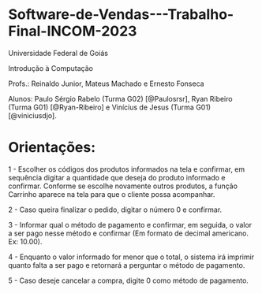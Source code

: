 # Software-de-Vendas---Trabalho-Final-INCOM-2023

Universidade Federal de Goiás

Introdução à Computação

Profs.: Reinaldo Junior, Mateus Machado e Ernesto Fonseca

Alunos: Paulo Sérgio Rabelo (Turma G02) [@Paulosrsr], Ryan Ribeiro (Turma G01) [@Ryan-Ribeiro]  e Vinícius de Jesus (Turma G01) [@viniciusdjo].


# Orientações:


1 - Escolher os códigos dos produtos informados na tela e confirmar, em sequência digitar a
quantidade que deseja do produto informado e confirmar. Conforme se escolhe novamente
outros produtos, a função Carrinho aparece na tela para que o cliente possa acompanhar.

2 - Caso queira finalizar o pedido, digitar o número 0 e confirmar.

3 - Informar qual o método de pagamento e confirmar, em seguida, o valor a ser pago nesse
método e confirmar (Em formato de decimal americano. Ex: 10.00).

4 - Enquanto o valor informado for menor que o total, o sistema irá imprimir quanto falta a
ser pago e retornará a perguntar o método de pagamento.

5 - Caso deseje cancelar a compra, digite 0 como método de pagamento.

